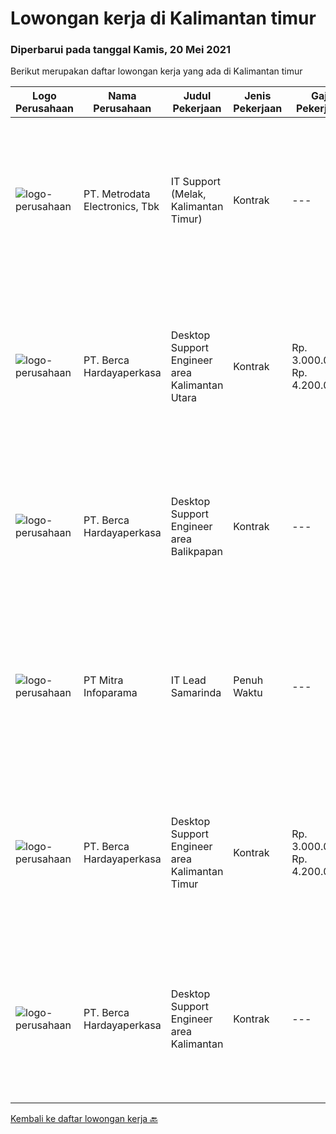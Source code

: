 
  # Lowongan kerja di Kalimantan timur

  ### Diperbarui pada tanggal Kamis, 20 Mei 2021

  Berikut merupakan daftar lowongan kerja yang ada di Kalimantan timur

  |Logo Perusahaan | Nama Perusahaan | Judul Pekerjaan | Jenis Pekerjaan | Gaji Pekerjaan | Lokasi | Deskripsi | Tanggal diunggah | Pranala |
  | -------------- | --------------- | --------------- | --------- | --------- | -------------- | ------- | ----------- | ----------- |
  |![logo-perusahaan](https://image-service-cdn.seek.com.au/0d75518309b56a3cff39daa569b0ba02cc7a22f2/ee4dce1061f3f616224767ad58cb2fc751b8d2dc)|PT. Metrodata Electronics, Tbk|IT Support (Melak, Kalimantan Timur)|Kontrak|---|Kalimantan Timur|Kualifikasi : Minimal Pendidikan Formal D3 atau S1, disarankan memiliki latar belakang pendidikan Teknik Informatika, llmu Komputer, Teknik Komputer...|Rabu, 19 Mei 2021|https://www.jobstreet.co.id/id/job/it-support-melak-kalimantan-timur-3533391?token=0~2e4022e2-eaca-4767-a9f6-b9d197d388ac&sectionRank=1&jobId=jobstreet-id-job-3533391|
|![logo-perusahaan](https://image-service-cdn.seek.com.au/0c900ac2b5b1a2cf9bee651ce5d069e68ff14c92/ee4dce1061f3f616224767ad58cb2fc751b8d2dc)|PT. Berca Hardayaperkasa|Desktop Support Engineer area Kalimantan Utara|Kontrak|Rp. 3.000.000-Rp. 4.200.000|Nunukan|Delivery the implementation and provide PC, Printer, and Networking. Analyze and diagnose technical issues and give fast problem resolution Technical...|Rabu, 19 Mei 2021|https://www.jobstreet.co.id/id/job/desktop-support-engineer-area-kalimantan-utara-3523379?token=0~2e4022e2-eaca-4767-a9f6-b9d197d388ac&sectionRank=2&jobId=jobstreet-id-job-3523379|
|![logo-perusahaan](https://image-service-cdn.seek.com.au/0c900ac2b5b1a2cf9bee651ce5d069e68ff14c92/ee4dce1061f3f616224767ad58cb2fc751b8d2dc)|PT. Berca Hardayaperkasa|Desktop Support Engineer area Balikpapan|Kontrak|---|Kalimantan Timur|Responsibilities : Analyzing, diagnosing, and installation to several areas including desktop hardware, operating systems, application software and...|Senin, 17 Mei 2021|https://www.jobstreet.co.id/id/job/desktop-support-engineer-area-balikpapan-3530183?token=0~2e4022e2-eaca-4767-a9f6-b9d197d388ac&sectionRank=3&jobId=jobstreet-id-job-3530183|
|![logo-perusahaan](https://image-service-cdn.seek.com.au/e882991b048dd6ac4129f69176834f688f4a0d67/ee4dce1061f3f616224767ad58cb2fc751b8d2dc)|PT Mitra Infoparama|IT Lead Samarinda|Penuh Waktu|---|Samarinda|Pendidikan minimal S1 Teknik Informatika atau setara Memiliki pengalaman sebagai IT Leader minimal 1 tahun di perusahaan Jasa IT lebih diutamakan...|Sabtu, 08 Mei 2021|https://www.jobstreet.co.id/id/job/it-lead-samarinda-3519930?token=0~2e4022e2-eaca-4767-a9f6-b9d197d388ac&sectionRank=4&jobId=jobstreet-id-job-3519930|
|![logo-perusahaan](https://image-service-cdn.seek.com.au/0c900ac2b5b1a2cf9bee651ce5d069e68ff14c92/ee4dce1061f3f616224767ad58cb2fc751b8d2dc)|PT. Berca Hardayaperkasa|Desktop Support Engineer area Kalimantan Timur|Kontrak|Rp. 3.000.000-Rp. 4.200.000|Balikpapan|Delivery the implementation and provide PC, Printer, and Networking. Analyze and diagnose technical issues and give fast problem resolution Technical...|Selasa, 04 Mei 2021|https://www.jobstreet.co.id/id/job/desktop-support-engineer-area-kalimantan-timur-3523372?token=0~2e4022e2-eaca-4767-a9f6-b9d197d388ac&sectionRank=5&jobId=jobstreet-id-job-3523372|
|![logo-perusahaan](https://image-service-cdn.seek.com.au/0c900ac2b5b1a2cf9bee651ce5d069e68ff14c92/ee4dce1061f3f616224767ad58cb2fc751b8d2dc)|PT. Berca Hardayaperkasa|Desktop Support Engineer area Kalimantan|Kontrak|---|Kalimantan Timur|Delivery the implementation and provide PC, Printer, and Networking. Analyze and diagnose technical issues and give fast problem resolution Technical...|Jumat, 30 April 2021|https://www.jobstreet.co.id/id/job/desktop-support-engineer-area-kalimantan-3520858?token=0~2e4022e2-eaca-4767-a9f6-b9d197d388ac&sectionRank=6&jobId=jobstreet-id-job-3520858|


  [Kembali ke daftar lowongan kerja 🔙](../README.md#daftar-lowongan-kerja)
  